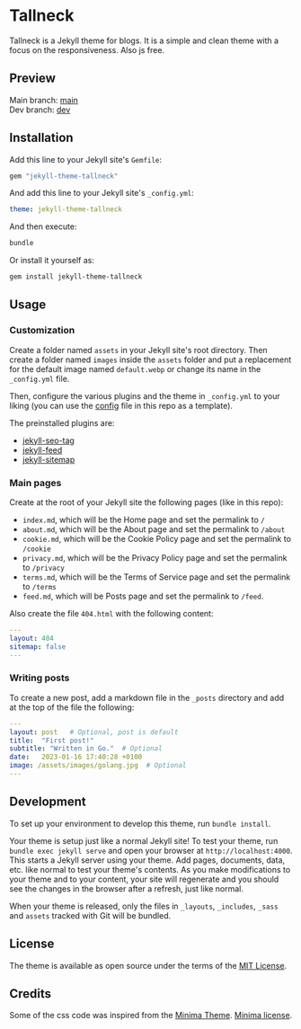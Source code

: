 # Tallneck

Tallneck is a Jekyll theme for blogs. It is a simple and clean theme with a focus on the responsiveness. Also js free.

## Preview

Main branch: [main](https://jekyll-theme-tallneck.pages.dev/) \
Dev branch: [dev](https://dev.jekyll-theme-tallneck.pages.dev/)

## Installation

Add this line to your Jekyll site's `Gemfile`:

```ruby
gem "jekyll-theme-tallneck"
```

And add this line to your Jekyll site's `_config.yml`:

```yaml
theme: jekyll-theme-tallneck
```

And then execute:

```bash
bundle
```

Or install it yourself as:

```bash
gem install jekyll-theme-tallneck
```

## Usage

### Customization

Create a folder named `assets` in your Jekyll site's root directory.
Then create a folder named `images` inside the `assets` folder and put a replacement for the default image named `default.webp` or change its name in the `_config.yml` file.

Then, configure the various plugins and the theme in `_config.yml` to your liking (you can use the [config](/_config.yml) file in this repo as a template).

The preinstalled plugins are:

- [jekyll-seo-tag](https://github.com/jekyll/jekyll-seo-tag)
- [jekyll-feed](https://github.com/jekyll/jekyll-feed)
- [jekyll-sitemap](https://github.com/jekyll/jekyll-sitemap)

### Main pages

Create at the root of your Jekyll site the following pages (like in this repo):

- `index.md`, which will be the Home page and set the permalink to `/`
- `about.md`, which will be the About page and set the permalink to `/about`
- `cookie.md`, which will be the Cookie Policy page and set the permalink to `/cookie`
- `privacy.md`, which will be the Privacy Policy page and set the permalink to `/privacy`
- `terms.md`, which will be the Terms of Service page and set the permalink to `/terms`
- `feed.md`, which will be Posts page and set the permalink to `/feed`.

Also create the file `404.html` with the following content:

```yaml
---
layout: 404
sitemap: false
---
```

### Writing posts

To create a new post, add a markdown file in the `_posts` directory and add at the top of the file the following:

```yaml
---
layout: post   # Optional, post is default
title:  "First post!"
subtitle: "Written in Go."  # Optional
date:   2023-01-16 17:40:28 +0100
image: /assets/images/golang.jpg  # Optional
---
```

## Development

To set up your environment to develop this theme, run `bundle install`.

Your theme is setup just like a normal Jekyll site! To test your theme, run `bundle exec jekyll serve` and open your browser at `http://localhost:4000`. This starts a Jekyll server using your theme. Add pages, documents, data, etc. like normal to test your theme's contents. As you make modifications to your theme and to your content, your site will regenerate and you should see the changes in the browser after a refresh, just like normal.

When your theme is released, only the files in `_layouts`, `_includes`, `_sass` and `assets` tracked with Git will be bundled.

## License

The theme is available as open source under the terms of the [MIT License](https://opensource.org/licenses/MIT).

## Credits

Some of the css code was inspired from the [Minima Theme](https://github.com/jekyll/minima). [Minima license](https://github.com/jekyll/minima/blob/master/LICENSE.txt).
